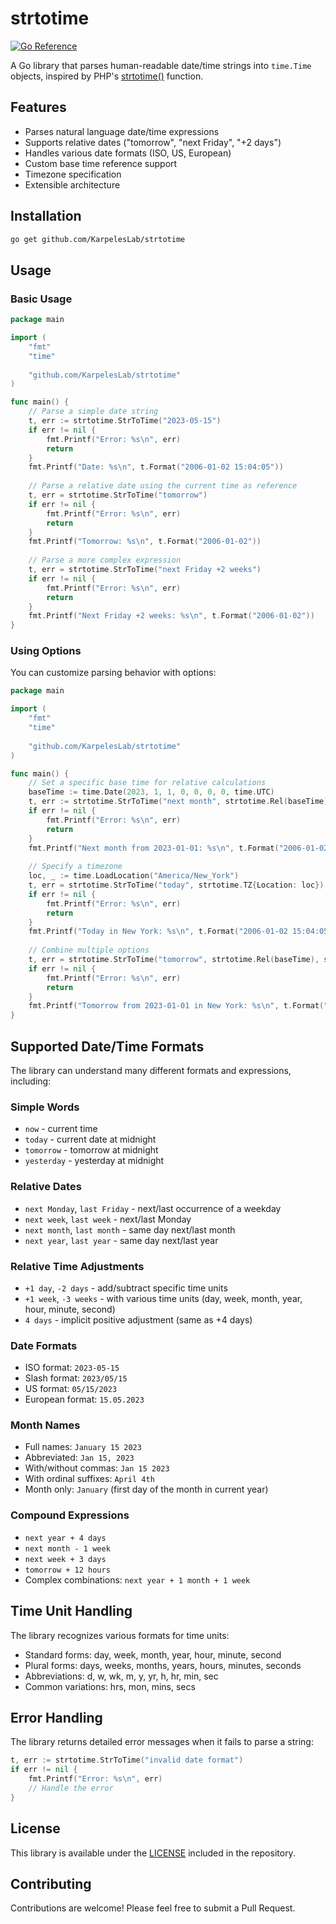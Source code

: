 # strtotime

[![Go Reference](https://pkg.go.dev/badge/github.com/KarpelesLab/strtotime.svg)](https://pkg.go.dev/github.com/KarpelesLab/strtotime)

A Go library that parses human-readable date/time strings into `time.Time` objects, inspired by PHP's [strtotime()](https://www.php.net/manual/en/function.strtotime.php) function.

## Features

* Parses natural language date/time expressions
* Supports relative dates ("tomorrow", "next Friday", "+2 days")
* Handles various date formats (ISO, US, European)
* Custom base time reference support
* Timezone specification
* Extensible architecture

## Installation

```bash
go get github.com/KarpelesLab/strtotime
```

## Usage

### Basic Usage

```go
package main

import (
    "fmt"
    "time"
    
    "github.com/KarpelesLab/strtotime"
)

func main() {
    // Parse a simple date string
    t, err := strtotime.StrToTime("2023-05-15")
    if err != nil {
        fmt.Printf("Error: %s\n", err)
        return
    }
    fmt.Printf("Date: %s\n", t.Format("2006-01-02 15:04:05"))
    
    // Parse a relative date using the current time as reference
    t, err = strtotime.StrToTime("tomorrow")
    if err != nil {
        fmt.Printf("Error: %s\n", err)
        return
    }
    fmt.Printf("Tomorrow: %s\n", t.Format("2006-01-02"))
    
    // Parse a more complex expression
    t, err = strtotime.StrToTime("next Friday +2 weeks")
    if err != nil {
        fmt.Printf("Error: %s\n", err)
        return
    }
    fmt.Printf("Next Friday +2 weeks: %s\n", t.Format("2006-01-02"))
}
```

### Using Options

You can customize parsing behavior with options:

```go
package main

import (
    "fmt"
    "time"
    
    "github.com/KarpelesLab/strtotime"
)

func main() {
    // Set a specific base time for relative calculations
    baseTime := time.Date(2023, 1, 1, 0, 0, 0, 0, time.UTC)
    t, err := strtotime.StrToTime("next month", strtotime.Rel(baseTime))
    if err != nil {
        fmt.Printf("Error: %s\n", err)
        return
    }
    fmt.Printf("Next month from 2023-01-01: %s\n", t.Format("2006-01-02"))
    
    // Specify a timezone
    loc, _ := time.LoadLocation("America/New_York")
    t, err = strtotime.StrToTime("today", strtotime.TZ{Location: loc})
    if err != nil {
        fmt.Printf("Error: %s\n", err)
        return
    }
    fmt.Printf("Today in New York: %s\n", t.Format("2006-01-02 15:04:05 MST"))
    
    // Combine multiple options
    t, err = strtotime.StrToTime("tomorrow", strtotime.Rel(baseTime), strtotime.TZ{Location: loc})
    if err != nil {
        fmt.Printf("Error: %s\n", err)
        return
    }
    fmt.Printf("Tomorrow from 2023-01-01 in New York: %s\n", t.Format("2006-01-02 15:04:05 MST"))
}
```

## Supported Date/Time Formats

The library can understand many different formats and expressions, including:

### Simple Words
- `now` - current time
- `today` - current date at midnight
- `tomorrow` - tomorrow at midnight
- `yesterday` - yesterday at midnight

### Relative Dates
- `next Monday`, `last Friday` - next/last occurrence of a weekday
- `next week`, `last week` - next/last Monday
- `next month`, `last month` - same day next/last month
- `next year`, `last year` - same day next/last year

### Relative Time Adjustments
- `+1 day`, `-2 days` - add/subtract specific time units
- `+1 week`, `-3 weeks` - with various time units (day, week, month, year, hour, minute, second)
- `4 days` - implicit positive adjustment (same as +4 days)

### Date Formats
- ISO format: `2023-05-15`
- Slash format: `2023/05/15`
- US format: `05/15/2023`
- European format: `15.05.2023`

### Month Names
- Full names: `January 15 2023`
- Abbreviated: `Jan 15, 2023`
- With/without commas: `Jan 15 2023`
- With ordinal suffixes: `April 4th`
- Month only: `January` (first day of the month in current year)

### Compound Expressions
- `next year + 4 days`
- `next month - 1 week`
- `next week + 3 days`
- `tomorrow + 12 hours`
- Complex combinations: `next year + 1 month + 1 week`

## Time Unit Handling

The library recognizes various formats for time units:
- Standard forms: day, week, month, year, hour, minute, second
- Plural forms: days, weeks, months, years, hours, minutes, seconds
- Abbreviations: d, w, wk, m, y, yr, h, hr, min, sec
- Common variations: hrs, mon, mins, secs

## Error Handling

The library returns detailed error messages when it fails to parse a string:

```go
t, err := strtotime.StrToTime("invalid date format")
if err != nil {
    fmt.Printf("Error: %s\n", err)
    // Handle the error
}
```

## License

This library is available under the [LICENSE](LICENSE) included in the repository.

## Contributing

Contributions are welcome! Please feel free to submit a Pull Request.
